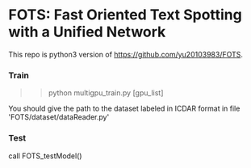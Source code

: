 # FOTS: Fast Oriented Text Spotting with a Unified Network

This repo is python3 version of https://github.com/yu20103983/FOTS.

### Train

>> python multigpu_train.py [gpu_list]

You should give the path to the dataset labeled in ICDAR format in file 'FOTS/dataset/dataReader.py'

### Test

call FOTS_testModel()
